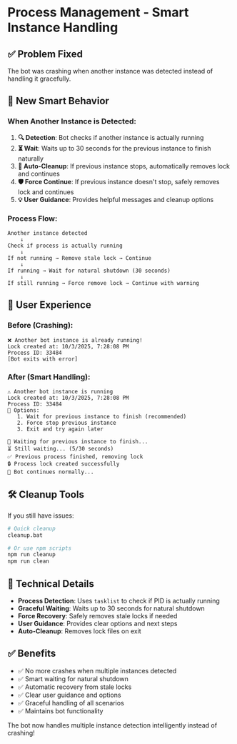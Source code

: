 # Process Management - Smart Instance Handling

## ✅ **Problem Fixed**

The bot was crashing when another instance was detected instead of handling it gracefully.

## 🔧 **New Smart Behavior**

### **When Another Instance is Detected:**

1. **🔍 Detection**: Bot checks if another instance is actually running
2. **⏳ Wait**: Waits up to 30 seconds for the previous instance to finish naturally
3. **🔄 Auto-Cleanup**: If previous instance stops, automatically removes lock and continues
4. **🛡️ Force Continue**: If previous instance doesn't stop, safely removes lock and continues
5. **💡 User Guidance**: Provides helpful messages and cleanup options

### **Process Flow:**

```
Another instance detected
    ↓
Check if process is actually running
    ↓
If not running → Remove stale lock → Continue
    ↓
If running → Wait for natural shutdown (30 seconds)
    ↓
If still running → Force remove lock → Continue with warning
```

## 🚀 **User Experience**

### **Before (Crashing):**
```
❌ Another bot instance is already running!
Lock created at: 10/3/2025, 7:28:08 PM
Process ID: 33484
[Bot exits with error]
```

### **After (Smart Handling):**
```
⚠️ Another bot instance is running
Lock created at: 10/3/2025, 7:28:08 PM
Process ID: 33484
🔄 Options:
   1. Wait for previous instance to finish (recommended)
   2. Force stop previous instance
   3. Exit and try again later

🔄 Waiting for previous instance to finish...
⏳ Still waiting... (5/30 seconds)
✅ Previous process finished, removing lock
🔒 Process lock created successfully
🎉 Bot continues normally...
```

## 🛠️ **Cleanup Tools**

If you still have issues:

```bash
# Quick cleanup
cleanup.bat

# Or use npm scripts
npm run cleanup
npm run clean
```

## 🔧 **Technical Details**

- **Process Detection**: Uses `tasklist` to check if PID is actually running
- **Graceful Waiting**: Waits up to 30 seconds for natural shutdown
- **Force Recovery**: Safely removes stale locks if needed
- **User Guidance**: Provides clear options and next steps
- **Auto-Cleanup**: Removes lock files on exit

## ✅ **Benefits**

- ✅ No more crashes when multiple instances detected
- ✅ Smart waiting for natural shutdown
- ✅ Automatic recovery from stale locks
- ✅ Clear user guidance and options
- ✅ Graceful handling of all scenarios
- ✅ Maintains bot functionality

The bot now handles multiple instance detection intelligently instead of crashing!
